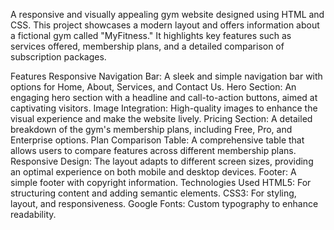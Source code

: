 A responsive and visually appealing gym website designed using HTML and CSS. This project showcases a modern layout and offers information about a fictional gym called "MyFitness." It highlights key features such as services offered, membership plans, and a detailed comparison of subscription packages.

Features
    Responsive Navigation Bar: A sleek and simple navigation bar with options for Home, About, Services, and Contact Us.
    Hero Section: An engaging hero section with a headline and call-to-action buttons, aimed at captivating visitors.
    Image Integration: High-quality images to enhance the visual experience and make the website lively.
    Pricing Section: A detailed breakdown of the gym's membership plans, including Free, Pro, and Enterprise options.
    Plan Comparison Table: A comprehensive table that allows users to compare features across different membership plans.
    Responsive Design: The layout adapts to different screen sizes, providing an optimal experience on both mobile and desktop devices.
    Footer: A simple footer with copyright information.
Technologies Used
    HTML5: For structuring content and adding semantic elements.
    CSS3: For styling, layout, and responsiveness.
    Google Fonts: Custom typography to enhance readability.
